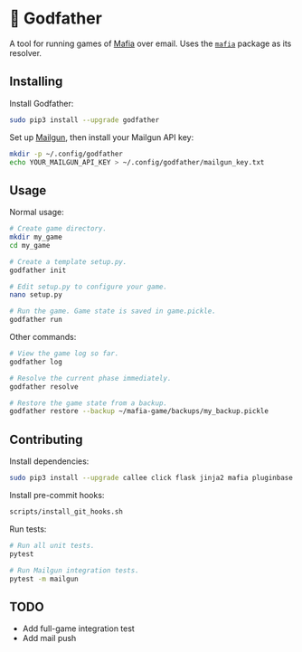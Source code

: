 # 🐴 Godfather

A tool for running games of [Mafia](http://wiki.mafiascum.net) over email. Uses the [`mafia`](https://github.com/calder/) package as its resolver.


## Installing

Install Godfather:
```sh
sudo pip3 install --upgrade godfather
```

Set up [Mailgun](https://www.mailgun.com), then install your Mailgun API key:
```sh
mkdir -p ~/.config/godfather
echo YOUR_MAILGUN_API_KEY > ~/.config/godfather/mailgun_key.txt
```


## Usage

Normal usage:
```sh
# Create game directory.
mkdir my_game
cd my_game

# Create a template setup.py.
godfather init

# Edit setup.py to configure your game.
nano setup.py

# Run the game. Game state is saved in game.pickle.
godfather run
```

Other commands:
```sh
# View the game log so far.
godfather log

# Resolve the current phase immediately.
godfather resolve

# Restore the game state from a backup.
godfather restore --backup ~/mafia-game/backups/my_backup.pickle
```


## Contributing

Install dependencies:
```sh
sudo pip3 install --upgrade callee click flask jinja2 mafia pluginbase pytest pytz requests termcolor
```

Install pre-commit hooks:
```sh
scripts/install_git_hooks.sh
```

Run tests:
```sh
# Run all unit tests.
pytest

# Run Mailgun integration tests.
pytest -m mailgun
```


## TODO

- Add full-game integration test
- Add mail push
